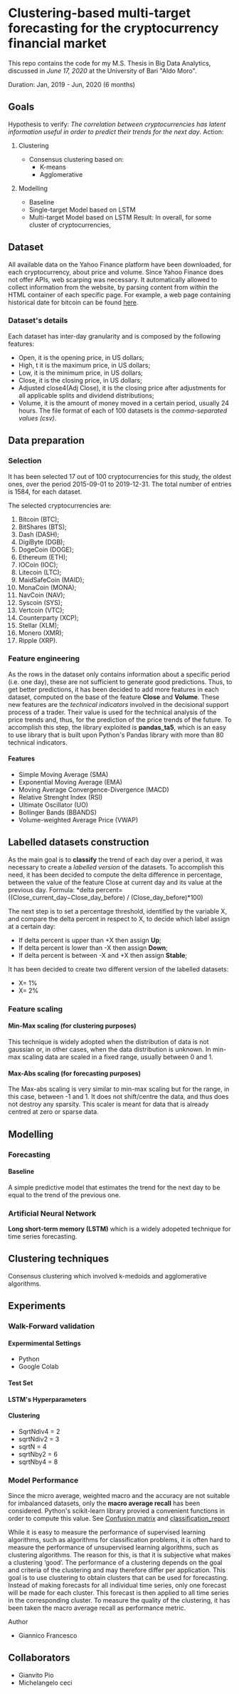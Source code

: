 
# Clustering-based multi-target forecasting for the cryptocurrency financial market

This repo contains the code for my M.S. Thesis in Big Data Analytics, discussed in _June 17, 2020_ at the University of Bari "Aldo Moro". 

Duration: Jan, 2019 - Jun, 2020 (6 months)

## Goals

Hypothesis to verify: *The correlation between cryptocurrencies has latent information useful in order to predict their trends for the next day*.
Action: 
1. Clustering
    - Consensus clustering based on:
      - K-means 
      - Agglomerative

2. Modelling 
   - Baseline
   - Single-target Model based on LSTM
   - Multi-target Model based on LSTM
Result: In overall, for some cluster of cryptocurrencies, 

## Dataset 

All available data on the Yahoo Finance platform have been downloaded, for each cryptocurrency, about price and volume.
Since Yahoo Finance does not offer APIs, web scarping was necessary. It automatically allowed to collect information from the website, by parsing content from within the HTML container of each specific page. For example, a web page containing historical date for bitcoin can be found
[here](https://finance.yahoo.com/quote/BTC-USD/history?p=BTC-USD).

### Dataset's details
Each dataset has inter-day granularity and is composed by the following features:
* Open, it is the opening price, in US dollars;
*  High, t it is the maximum price, in US dollars;
*  Low, it is the minimum price, in US dollars;
*  Close, it is the closing price, in US dollars;
*  Adjusted close4(Adj Close), it is the closing price after adjustments for all applicable splits and dividend distributions;
*  Volume, it is the amount of money moved in a certain period, usually 24 hours.
The file format of each of 100 datasets is the *comma-separated values (csv)*.

## Data preparation

### Selection
It has been selected 17 out of 100 cryptocurrencies for this study, the oldest ones, over the period 2015-09-01 to 2019-12-31. The total number of entries is 1584, for each dataset.

The selected cryptocurrencies are:
1. Bitcoin (BTC);
2. BitShares (BTS);
3. Dash (DASH);
4. DigiByte (DGB);
5. DogeCoin (DOGE);
6. Ethereum (ETH);
7. IOCoin (IOC);
8. Litecoin (LTC);
9. MaidSafeCoin (MAID);
10. MonaCoin (MONA);
11. NavCoin (NAV);
12. Syscoin (SYS);
13. Vertcoin (VTC);
14. Counterparty (XCP);
15. Stellar (XLM);
16. Monero (XMR);
17. Ripple (XRP).

### Feature engineering
As the rows in the dataset only contains information about a specific period (i.e. one day), these are not sufficient to generate good predictions. Thus, to get better predictions, it has been decided to add more features in each dataset, computed on the base of the feature **Close** and **Volume**.
These new features are the *technical indicators* involved in the decisional support process of a trader. Their value is used for the technical analysis of the price trends and, thus, for the prediction of the price trends of the future. To accomplish this step, the library exploited is **pandas_ta5**, which is an easy to use library that is built upon Python's Pandas library with more than 80 technical indicators.

#### Features
* Simple Moving Average (SMA)
* Exponential Moving Average (EMA)
* Moving Average Convergence-Divergence (MACD)
* Relative Strenght Index (RSI)
* Ultimate Oscillator (UO)
* Bollinger Bands (BBANDS)
* Volume-weighted Average Price (VWAP)

## Labelled datasets construction
As the main goal is to **classify** the trend of each day over a period, it was necessary to create a *labelled version* of the datasets. To accomplish this need, it has been decided to compute the delta difference in percentage, between the value of the feature Close at current day and its value at the previous day.
Formula: *delta percent=((Close_current_day−Close_day_before) / (Close_day_before)*100)

The next step is to set a percentage threshold, identified by the variable X, and compare the delta percent in respect to X, to decide which label assign at a certain day:
* If delta percent is upper than +X then assign **Up**;
* If delta percent is lower than -X then assign **Down**;
* If delta percent is between -X and +X then assign **Stable**;

It has been decided to create two different version of the labelled datasets:
* X= 1%
* X= 2%

### Feature scaling
#### Min-Max scaling (for clustering purposes)
This technique is widely adopted when the distribution of data is not gaussian or, in other cases, when the data distribution is unknown. In min-max scaling data are scaled in a fixed range, usually between 0 and 1. 

#### Max-Abs scaling (for forecasting purposes)
The Max-abs scaling is very similar to min-max scaling but for the range, in this case, between -1 and 1. It does not shift/centre the data, and thus does not destroy any sparsity. This scaler is meant for data that is already centred at zero or sparse data.

## Modelling 

### Forecasting
#### Baseline
A simple predictive model that estimates the trend for the next day to be equal to the trend of the previous one.

### Artificial Neural Network

**Long short-term memory (LSTM)** which is a widely adopeted technique for time series forecasting.


## Clustering techniques

Consensus clustering which involved k-medoids and agglomerative algorithms.

## Experiments 
### Walk-Forward validation

#### Expermimental Settings
* Python
* Google Colab

#### Test Set

#### LSTM's Hyperparameters

#### Clustering
* SqrtNdiv4 = 2
* sqrtNdiv2 = 3
* sqrtN = 4
* sqrtNby2 = 6
* sqrtNby4 = 8

### Model Performance
Since the micro average, weighted macro and the accuracy are not suitable for
imbalanced datasets, only the **macro average recall** has been considered. 
Python's scikit-learn library provied a convenient functions in order to compute this value. See 
[Confusion matrix](https://scikit-learn.org/stable/modules/generated/sklearn.metrics.confusion_matrix.html) and [classification_report](https://scikit-learn.org/stable/modules/generated/sklearn.metrics.classification_report.html)

While it is easy to measure the performance of supervised learning algorithms, such as algorithms for classification problems, it is often hard to measure the performance of unsupervised learning algorithms, such as clustering algorithms. The reason for this, is that it is subjective what makes a clustering ‘good’. The performance of a clustering depends on the goal and criteria of the clustering and may therefore differ per application.
This goal is to use clustering to obtain clusters that can be used for forecasting. Instead of making forecasts for all individual time series, only one forecast will be made for each cluster. This forecast is then applied to all time series in the corresponding cluster. To measure the quality of the clustering, it has been taken the macro average recall as performance metric.

Author
* Giannico Francesco

## Collaborators
* Gianvito Pio
* Michelangelo ceci

